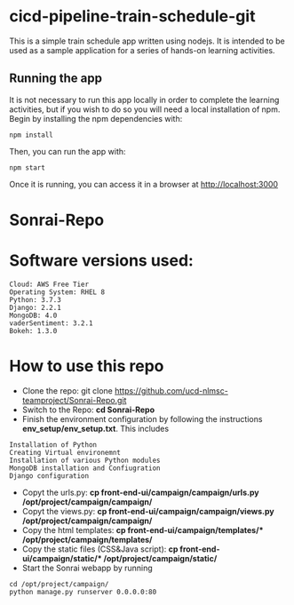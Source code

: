 # cicd-pipeline-train-schedule-git

This is a simple train schedule app written using nodejs. It is intended to be used as a sample application for a series of hands-on learning activities.

## Running the app

It is not necessary to run this app locally in order to complete the learning activities, but if you wish to do so you will need a local installation of npm. Begin by installing the npm dependencies with:

    npm install

Then, you can run the app with:

    npm start

Once it is running, you can access it in a browser at [http://localhost:3000](http://localhost:3000)

# Sonrai-Repo
# Software versions used:
```
Cloud: AWS Free Tier
Operating System: RHEL 8
Python: 3.7.3
Django: 2.2.1
MongoDB: 4.0 
vaderSentiment: 3.2.1
Bokeh: 1.3.0
```
# How to use this repo
- Clone the repo: git clone https://github.com/ucd-nlmsc-teamproject/Sonrai-Repo.git
- Switch to the Repo: **cd Sonrai-Repo**
- Finish the environment configuration by following the instructions **env_setup/env_setup.txt**. This includes 
```
Installation of Python
Creating Virtual environemnt
Installation of various Python modules
MongoDB installation and Confiugration
Django configuration
```
- Copyt the urls.py: **cp front-end-ui/campaign/campaign/urls.py /opt/project/campaign/campaign/**
- Copyt the views.py: **cp front-end-ui/campaign/campaign/views.py /opt/project/campaign/campaign/**
- Copy the html templates: **cp front-end-ui/campaign/templates/\* /opt/project/campaign/templates/**
- Copy the static files (CSS&Java script): **cp front-end-ui/campaign/static/\* /opt/project/campaign/static/**
- Start the Sonrai webapp by running 
```
cd /opt/project/campaign/
python manage.py runserver 0.0.0.0:80
```
